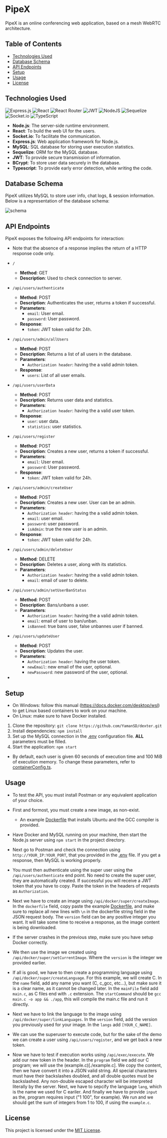 # PipeX

PipeX is an online conferencing web application, based on a mesh WebRTC architecture.

## Table of Contents

- [Technologies Used](#technologies-used)
- [Database Schema](#database-schema)
- [API Endpoints](#api-endpoints)
- [Setup](#setup)
- [Usage](#usage)
- [License](#license)

## Technologies Used

![Express.js](https://img.shields.io/badge/express.js-%23404d59.svg?style=for-the-badge&logo=express&logoColor=%2361DAFB)
![React](https://img.shields.io/badge/react-%2320232a.svg?style=for-the-badge&logo=react&logoColor=%2361DAFB)
![React Router](https://img.shields.io/badge/React_Router-CA4245?style=for-the-badge&logo=react-router&logoColor=white)
![JWT](https://img.shields.io/badge/JWT-black?style=for-the-badge&logo=JSON%20web%20tokens)
![NodeJS](https://img.shields.io/badge/node.js-6DA55F?style=for-the-badge&logo=node.js&logoColor=white)
![Sequelize](https://img.shields.io/badge/Sequelize-52B0E7?style=for-the-badge&logo=Sequelize&logoColor=white)
![Socket.io](https://img.shields.io/badge/Socket.io-black?style=for-the-badge&logo=socket.io&badgeColor=010101)
![TypeScript](https://img.shields.io/badge/typescript-%23007ACC.svg?style=for-the-badge&logo=typescript&logoColor=white)

- **Node.js**: The server-side runtime environment.
- **React**: To build the web UI for the users.
- **Socket.io**: To facilitate the communication.
- **Express.js**: Web application framework for Node.js.
- **MySQL**: SQL database for storing user execution statistics.
- **Sequelize**: ORM for the MySQL database.
- **JWT**: To provide secure transmission of information.
- **BCrypt**: To store user data securely in the database.
- **Typescript**: To provide early error detection, while writing the code.

## Database Schema

PipeX utilizes MySQL to store user info, chat logs, & session information. Below is a representation of the database schema:

![schema](./screenshots/schema.png)

## API Endpoints

PipeX exposes the following API endpoints for interaction:

- Note that the absence of a response implies the return of a HTTP response code only.

- `/`
  - **Method**: GET
  - **Description**: Used to check connection to server. 

- `/api/users/authenticate`
  - **Method**: POST
  - **Description**: Authenticates the user, returns a token if successful.
  - **Parameters**: 
    - `email`: User email.
    - `password`: User password.
  - **Response**:
    - `token`: JWT token valid for 24h.  

- `/api/users/admin/allUsers`
  - **Method**: POST
  - **Description**: Returns a list of all users in the database.
  - **Parameters**:
    - `Authorization header`: having the a valid admin token.  
  - **Response**:
    - `users`: List of all user emails.  

- `/api/users/userData`
  - **Method**: POST
  - **Description**: Returns user data and statistics.
  - **Parameters**:
    - `Authorization header`: having the a valid user token.  
  - **Response**:
    - `user`: user data.
    - `statistics`: user statistics.  

- `/api/users/register`
  - **Method**: POST
  - **Description**: Creates a new user, returns a token if successful.
  - **Parameters**: 
    - `email`: User email.
    - `password`: User password.
  - **Response**:
    - `token`: JWT token valid for 24h.  

- `/api/users/admin/createUser`
  - **Method**: POST
  - **Description**: Creates a new user. User can be an admin.
  - **Parameters**:
    - `Authorization header`: having the a valid admin token.
    - `email`: user email.
    - `password`: user password.
    - `isAdmin`: true the new user is an admin.
  - **Response**:
    - `token`: JWT token valid for 24h.

- `/api/users/admin/deleteUser`
  - **Method**: DELETE
  - **Description**: Deletes a user, along with its statistics.
  - **Parameters**:
    - `Authorization header`: having the a valid admin token.
    - `email`: email of user to delete.
   
- `/api/users/admin/setUserBanStatus`
  - **Method**: POST
  - **Description**: Bans/unbans a user.
  - **Parameters**:
    - `Authorization header`: having the a valid admin token.
    - `email`: email of user to ban/unban.
    - `isBanned`: true bans user, false unbannes user if banned.
   
- `/api/users/updateUser`
  - **Method**: POST
  - **Description**: Updates the user.
  - **Parameters**:
    - `Authorization header`: having the user token.
    - `newEmail`: new email of the user, optional.
    - `newPassword`: new password of the user, optional.
   
- 

## Setup

- On Windows: follow this manual (https://docs.docker.com/desktop/wsl) to get Linux based containers to work on your machine.
- On Linux: make sure to have Docker installed.
   
1. Clone the repository: `git clone https://github.com/YamanSD/dexter.git`
2. Install dependencies: `npm install`
3. Set up the MySQL connection in the [.env](./.env) configuration file. **ALL** parameters must be filled.
4. Start the application: `npm start`

- By default, each user is given 60 seconds of execution time and 100 MiB of execution memory. To change these parameters, refer to [containerConfig.ts](./exec/containerConfig.ts).

## Usage

- To test the API, you must install Postman or any equivalent application of your choice.

- First and formost, you must create a new image, as non-exist.
  - An example [Dockerfile](./Dockerfile) that installs Ubuntu and the GCC compiler is provided.

- Have Docker and MySQL running on your machine, then start the Node.js server using `npm start` in the project directory.

- Next go to Postman and check the connection using `http://YOUR_IP:YOUR_PORT`, that you provided in the [.env](./.env) file. If you get a response, then MySQL is working properly.

- You must then authenticate using the super user using the `/api/users/authenticate` end point. No need to create the super user, they are automatically created. If successful you will receive a JWT token that you have to copy. Paste the token in the headers of requests as `Authorization`.

- Next we have to create an image using `/api/docker/super/createImage`.
  In the `dockerfile` field, copy paste the example [Dockerfile](./Dockerfile),
  and make sure to replace all new lines with `\n` in the dockerfile string field in the JSON request body. The `version` field can be any positive integer you want. It will take some time to receive a response, as the image content is being downloaded.

- If the server crashes in the previous step, make sure you have setup Docker correctly.

- We then use the image we created using `/api/docker/super/setCurrentImage`. Where the `version` is the integer we provided earlier.

- If all is good, we have to then create a programming language using `/api/docker/super/createLanguage`. For this example, we will create C.
In the `name` field, add any name you want (C, c_gcc, etc...), but make sure it is a clear name, as it cannot be changed later. In the `mainFile` field add `main.c`, as C files end with `.c` extension. The `startCommand` should be `gcc main.c -o app && ./app`, this will compile the main.c file and run it directly.

- Next we have to link the language to the image using `/api/docker/super/linkLanguages`. In the `version` field, add the version you previously used for your image. In the `langs` add `[YOUR_C_NAME]`.

- We can use the superuser to execute code, but for the sake of the demo we can create a user using `/api/users/register`, and we get back a new token.

- Now we have to test if execution works using `/api/exec/execute`.
  We add our new token in the header. In the `program` field we add our C program; we will use the (example.c)[./example.c]. We copy the content, then we have convert it into a JSON valid string. All special characters must have their backslashes doubled, and all double quotes must be backslashed. Any non-double escaped character will be interpreted literally by the server.
  Next, we have to sepcify the language `lang`, which is the name we used for C eariler. And finally we have to provide `input` as the, program requires input ("1 100", for example). We run and we should get the sum of integers from 1 to 100, if using the `example.c`.

## License

This project is licensed under the [MIT License](LICENSE).

